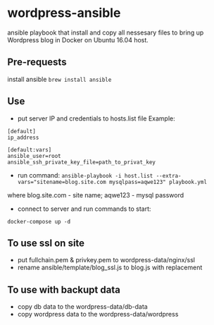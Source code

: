 # wordpress-ansible

ansible playbook that install and copy all nessesary files to bring up Wordpress blog in Docker on Ubuntu 16.04 host.

Pre-requests
------------
install ansible 
```brew install ansible```

Use
----

- put server IP and credentials to hosts.list file
Example:
```
[default]
ip_address

[default:vars]
ansible_user=root
ansible_ssh_private_key_file=path_to_privat_key
```

- run command:
```ansible-playbook -i host.list --extra-vars="sitename=blog.site.com mysqlpass=aqwe123" playbook.yml```

where blog.site.com - site name; aqwe123 - mysql password

- connect to server and run commands to start:
```cd /root/blog/
docker-compose up -d
```


To use ssl on site
------------------
- put fullchain.pem & privkey.pem to wordpress-data/nginx/ssl 
- rename ansible/template/blog_ssl.js to blog.js with replacement

To use with backupt data
------------------------
- copy db data to the wordpress-data/db-data
- copy wordpress data to the wordpress-data/wordpress